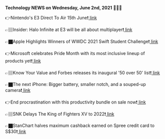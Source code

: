 <b>Technology NEWS on Wednesday, June 2nd, 2021</b> 📡📡📡 

👉Nintendo's E3 Direct To Air 15th June❗️<a href='https://techblock.club/?p=12263'> link</a>

👉🏽Insider: Halo Infinite at E3 will be all about multiplayer❗️<a href='https://techblock.club/?p=12265'> link</a>

👉🏿Apple Highlights Winners of WWDC 2021 Swift Student Challenge❗️<a href='https://techblock.club/?p=12267'> link</a>

👉Microsoft celebrates Pride Month with its most inclusive lineup of products yet❗️<a href='https://techblock.club/?p=12269'> link</a>

👉🏽Know Your Value and Forbes releases its inaugural '50 over 50' list❗️<a href='https://techblock.club/?p=12271'> link</a>

👉🏿The next iPhone: Bigger battery, smaller notch, and a souped-up camera❗️<a href='https://techblock.club/?p=12273'> link</a>

👉End procrastination with this productivity bundle on sale now❗️<a href='https://techblock.club/?p=12275'> link</a>

👉🏽SNK Delays The King of Fighters XV to 2022❗️<a href='https://techblock.club/?p=12277'> link</a>

👉🏿StanChart halves maximum cashback earned on Spree credit card to S$30❗️<a href='https://techblock.club/?p=12279'> link</a>

